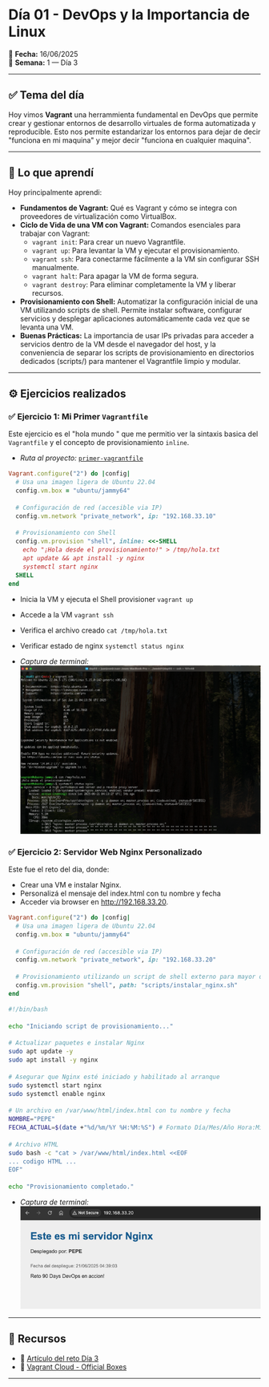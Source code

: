 # Día 01 - DevOps y la Importancia de Linux

📅 **Fecha:** 16/06/2025  
📂 **Semana:** 1 — Día 3

---

## ✅ Tema del día

Hoy vimos **Vagrant** una herrammienta fundamental en DevOps que permite crear y gestionar entornos de desarrollo virtuales de forma automatizada y reproducible. Esto nos permite estandarizar los entornos para dejar de decir "funciona en mi maquina" y mejor decir "funciona en cualquier maquina".

-----

## 🧠 Lo que aprendí

Hoy principalmente aprendi:

* **Fundamentos de Vagrant:** Qué es Vagrant y cómo se integra con proveedores de virtualización como VirtualBox.
* **Ciclo de Vida de una VM con Vagrant:** Comandos esenciales para trabajar con Vagrant:
  * `vagrant init`: Para crear un nuevo Vagrantfile.
  * `vagrant up`: Para levantar la VM y ejecutar el provisionamiento.
  * `vagrant ssh`: Para conectarme fácilmente a la VM sin configurar SSH manualmente.
  * `vagrant halt`: Para apagar la VM de forma segura.
  * `vagrant destroy`: Para eliminar completamente la VM y liberar recursos.
* **Provisionamiento con Shell:** Automatizar la configuración inicial de una VM utilizando scripts de shell. Permite instalar software, configurar servicios y desplegar aplicaciones automáticamente cada vez que se levanta una VM.
* **Buenas Prácticas:** La importancia de usar IPs privadas para acceder a servicios dentro de la VM desde el navegador del host, y la conveniencia de separar los scripts de provisionamiento en directorios dedicados (scripts/) para mantener el Vagrantfile limpio y modular.

-----

## ⚙️ Ejercicios realizados

### ✅ Ejercicio 1: Mi Primer `Vagrantfile`

Este ejercicio es el "hola mundo " que me permitio ver la sintaxis basica del `Vagrantfile` y el concepto de provisionamiento `inline`.

* *Ruta al proyecto:* [`primer-vagrantfile`](/challenges/week01/day03/hellow-world/)

```ruby
Vagrant.configure("2") do |config|
  # Usa una imagen ligera de Ubuntu 22.04
  config.vm.box = "ubuntu/jammy64"
  
  # Configuración de red (accesible via IP)
  config.vm.network "private_network", ip: "192.168.33.10"
  
  # Provisionamiento con Shell
  config.vm.provision "shell", inline: <<-SHELL
    echo "¡Hola desde el provisionamiento!" > /tmp/hola.txt
    apt update && apt install -y nginx
    systemctl start nginx
  SHELL
end
```
* Inicia la VM y ejecuta el Shell provisioner `vagrant up` 
* Accede a la VM `vagrant ssh` 
* Verifica el archivo creado `cat /tmp/hola.txt`
* Verificar estado de nginx `systemctl status nginx`

* *Captura de terminal:
![Primer Vagrantfile](/assets/day-03/terminal_ssh_vagrant.png "Primer Vagranfile")*

### ✅ Ejercicio 2: Servidor Web Nginx Personalizado
Este fue el reto del dia, donde:

* Crear una VM e instalar Nginx.
* Personalizá el mensaje del index.html con tu nombre y fecha
* Acceder via browser en http://192.168.33.20.

```ruby
Vagrant.configure("2") do |config|
  # Usa una imagen ligera de Ubuntu 22.04
  config.vm.box = "ubuntu/jammy64"
  
  # Configuración de red (accesible via IP)
  config.vm.network "private_network", ip: "192.168.33.20"
  
  # Provisionamiento utilizando un script de shell externo para mayor organización
  config.vm.provision "shell", path: "scripts/instalar_nginx.sh"
end
```

```bash
#!/bin/bash

echo "Iniciando script de provisionamiento..."

# Actualizar paquetes e instalar Nginx
sudo apt update -y
sudo apt install -y nginx

# Asegurar que Nginx esté iniciado y habilitado al arranque
sudo systemctl start nginx
sudo systemctl enable nginx

# Un archivo en /var/www/html/index.html con tu nombre y fecha
NOMBRE="PEPE"
FECHA_ACTUAL=$(date +"%d/%m/%Y %H:%M:%S") # Formato Día/Mes/Año Hora:Minuto:Segundo

# Archivo HTML
sudo bash -c "cat > /var/www/html/index.html <<EOF
... codigo HTML ...
EOF"

echo "Provisionamiento completado."
```

* *Captura de terminal:
![Personalizando Vagrantfile](/assets/day-03/vagrant_nginx.png "Personalizando Vagranfile")*

-----

## 📎 Recursos

* 🧠 [Artículo del reto Día 3](https://90daysdevops.295devops.com/semana-01/dia3)
* 📄 [Vagrant Cloud - Official Boxes](https://app.vagrantup.com/boxes/search?utf8=%E2%9C%93&sort=downloads&q=official)

-----